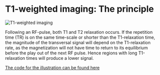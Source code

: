 # T1-weighted imaging: The principle

![T1-weighted imaging](../gif/mridemo_t1w_principle.gif)

Following an RF-pulse, both T1 and T2 relaxation occurs. If the repetition time (TR) is on the same time-scale or shorter than the T1-relaxation time, the 
magnitude of the transversal signal will depend on the T1-relaxation rate, as the magnetization will not have time to return to its equilibrium before the 
play out of the next RF pulse. Hence regions with long T1-relaxation times will produce a lower signal.

[The code for the illustration can be found here](../code/mridemo_t1w_principle.m)
